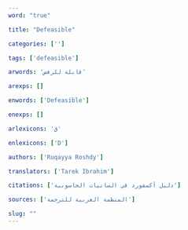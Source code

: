 ```yaml
---
word: "true"

title: "Defeasible"

categories: ['']

tags: ['defeasible']

arwords: 'قابلة للرفض'

arexps: []

enwords: ['Defeasible']

enexps: []

arlexicons: 'ق'

enlexicons: ['D']

authors: ['Ruqayya Roshdy']

translators: ['Tarek Ibrahim']

citations: ['دليل أكسفورد في السانيات الحاسوبية']

sources: ['المنظمة العربية للترجمة']

slug: ""
---
```

